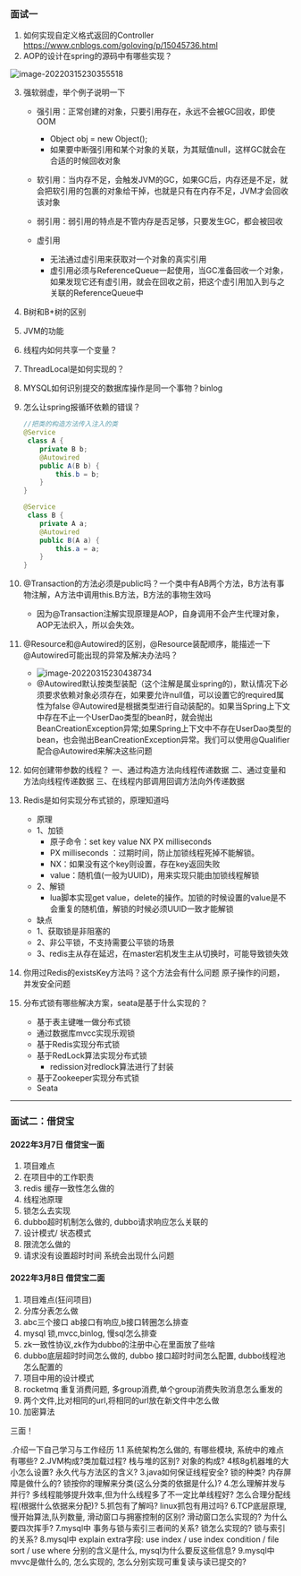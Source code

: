 ### 面试一

1. 如何实现自定义格式返回的Controller
   https://www.cnblogs.com/goloving/p/15045736.html
2. AOP的设计在spring的源码中有哪些实现？

![image-20220315230355518](https://pic-typora-qc.oss-cn-chengdu.aliyuncs.com/img/202203152303741.png)

3. 强软弱虚，举个例子说明一下

   - 强引用：正常创建的对象，只要引用存在，永远不会被GC回收，即使OOM
     - Object obj = new Object();
     - 如果要中断强引用和某个对象的关联，为其赋值null，这样GC就会在合适的时候回收对象
   - 软引用：当内存不足，会触发JVM的GC，如果GC后，内存还是不足，就会把软引用的包裹的对象给干掉，也就是只有在内存不足，JVM才会回收该对象
   - 弱引用：弱引用的特点是不管内存是否足够，只要发生GC，都会被回收
     
   - 虚引用
     - 无法通过虚引用来获取对一个对象的真实引用
     -  虚引用必须与ReferenceQueue一起使用，当GC准备回收一个对象，如果发现它还有虚引用，就会在回收之前，把这个虚引用加入到与之关联的ReferenceQueue中

   

4. B树和B+树的区别

5. JVM的功能

6. 线程内如何共享一个变量？

7. ThreadLocal是如何实现的？

8. MYSQL如何识别提交的数据库操作是同一个事物？binlog

9. 怎么让spring报循环依赖的错误？

   ~~~java
   //把类的构造方法传入注入的类
   @Service
    class A {
       private B b;
       @Autowired
       public A(B b) {
           this.b = b;
       }
   }
   
   @Service
    class B {
       private A a;
       @Autowired
       public B(A a) {
           this.a = a;
       }
   }
   ~~~

   

10. @Transaction的方法必须是public吗？一个类中有AB两个方法，B方法有事物注解，A方法中调用this.B方法，B方法的事物生效吗

    - 因为@Transaction注解实现原理是AOP，自身调用不会产生代理对象，AOP无法织入，所以会失效。

11. @Resource和@Autowired的区别，@Resource装配顺序，能描述一下@Autowired可能出现的异常及解决办法吗？

    - ![image-20220315230438734](https://pic-typora-qc.oss-cn-chengdu.aliyuncs.com/img/202203152304868.png)
    - @Autowired默认按类型装配（这个注解是属业spring的)，默认情况下必须要求依赖对象必须存在，如果要允许null值，可以设置它的required属性为false
      @Autowired是根据类型进行自动装配的。如果当Spring上下文中存在不止一个UserDao类型的bean时，就会抛出BeanCreationException异常;如果Spring上下文中不存在UserDao类型的bean，也会抛出BeanCreationException异常。我们可以使用@Qualifier配合@Autowired来解决这些问题

12. 如何创建带参数的线程？
    一、通过构造方法向线程传递数据 
    二、通过变量和方法向线程传递数据
    三、在线程内部调用回调方法向外传递数据



3. Redis是如何实现分布式锁的，原理知道吗

   - 原理
   - 1、加锁 
     - 原子命令：set key value NX PX milliseconds
     - PX milliseconds ：过期时间，防止加锁线程死掉不能解锁。
     - NX：如果没有这个key则设置，存在key返回失败
     - value：随机值(一般为UUID)，用来实现只能由加锁线程解锁
   - 2、解锁
     - lua脚本实现get value，delete的操作。加锁的时候设置的value是不会重复的随机值，解锁的时候必须UUID一致才能解锁
   - 缺点
   - 1、获取锁是非阻塞的
   - 2、非公平锁，不支持需要公平锁的场景
   - 3、redis主从存在延迟，在master宕机发生主从切换时，可能导致锁失效

   

4. 你用过Redis的existsKey方法吗？这个方法会有什么问题
   原子操作的问题，并发安全问题

5. 分布式锁有哪些解决方案，seata是基于什么实现的？

   - 基于表主键唯一做分布式锁
   - 通过数据库mvcc实现乐观锁
   - 基于Redis实现分布式锁
   - 基于RedLock算法实现分布式锁
     - redission对redlock算法进行了封装
   - 基于Zookeeper实现分布式锁
   - Seata



---

### 面试二：借贷宝

#### 2022年3月7日 借贷宝一面

1. 项目难点
2. 在项目中的工作职责
3. redis 缓存一致性怎么做的
4. 线程池原理
5. 锁怎么去实现
6. dubbo超时机制怎么做的, dubbo请求响应怎么关联的
7. 设计模式/ 状态模式
8. 限流怎么做的
9. 请求没有设置超时时间 系统会出现什么问题

#### 2022年3月8日 借贷宝二面

1. 项目难点(狂问项目) 
2. 分库分表怎么做
3. abc三个接口 ab接口有响应,b接口转圈怎么排查 
4. mysql 锁,mvcc,binlog, 慢sql怎么排查 
5. zk一致性协议,zk作为dubbo的注册中心在里面放了些啥
6. dubbo底层超时时间怎么做的, dubbo 接口超时时间怎么配置, dubbo线程池怎么配置的 
7. 项目中用的设计模式 
8. rocketmq 重复消费问题, 多group消费,单个group消费失败消息怎么重发的
9. 两个文件,比对相同的url,将相同的url放在新文件中怎么做 
10. 加密算法



三面！

.介绍一下自己学习与工作经历 1.1 系统架构怎么做的, 有哪些模块, 系统中的难点有哪些? 2.JVM构成?类加载过程? 栈与堆的区别? 对象的构成? 4核8g机器堆的大小怎么设置? 永久代与方法区的含义? 3.java如何保证线程安全? 锁的种类? 内存屏障是做什么的? 锁按你的理解来分类(这么分类的依据是什么)? 4.怎么理解并发与并行? 多线程能够提升效率,但为什么线程多了不一定比单线程好? 怎么合理分配线程(根据什么依据来分配)? 5.抓包有了解吗? linux抓包有用过吗? 6.TCP底层原理,慢开始算法,队列数量, 滑动窗口与拥塞控制的区别? 滑动窗口怎么实现的? 为什么要四次挥手? 7.mysql中 事务与锁与索引三者间的关系? 锁怎么实现的? 锁与索引的关系? 8.mysql中 explain extra字段: use index / use index condition / file sort / use where 分别的含义是什么, mysql为什么要反这些信息? 9.mysql中mvvc是做什么的, 怎么实现的, 怎么分别实现可重复读与读已提交的? 



